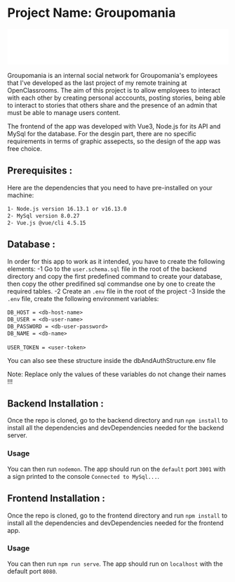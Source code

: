 # Project Name: Groupomania #

![Groupomania logo](./frontend/src/assets/images/icon-left-font-monochrome-gray.svg)

Groupomania is an internal social network for Groupomania's employees that I've developed as the last project of my remote training at OpenClassrooms. The aim of this project is to allow employees to interact with each other by creating personal acccounts, posting stories, being able to interact to stories that others share and the presence of an admin that must be able to manage users content.

The frontend of the app was developed with Vue3, Node.js for its API and MySql for the database. For the desgin part, there are no specific requirements in terms of graphic assepects, so the design of the app was free choice.

## Prerequisites : ##

Here are the dependencies that you need to have pre-installed on your machine:

    1- Node.js version 16.13.1 or v16.13.0
    2- MySql version 8.0.27 
    2- Vue.js @vue/cli 4.5.15

## Database : ##

In order for this app to work as it intended, you have to create the following elements:
    -1 Go to the `user.schema.sql` file in the root of the backend directory and copy the first predefined command to create your database, then copy the other predifined sql commandse one by one to create the required tables.
    -2  Create an `.env` file in the root of the project
    -3  Inside the `.env` file, create the following environment variables: 

    DB_HOST = <db-host-name>
    DB_USER = <db-user-name>
    DB_PASSWORD = <db-user-password>
    DB_NAME = <db-name>

    USER_TOKEN = <user-token>

You can also see these structure inside the dbAndAuthStructure.env file

Note: Replace only the values of these variables do not change their names !!!

## Backend Installation : ##

Once the repo is cloned, go to the backend directory and run `npm install` to install all the dependencies and devDependencies needed for the backend server.

### Usage ####

You can then run `nodemon`. The app should run on the `default` port `3001` with a sign printed to the console `Connected to MySql...`.

## Frontend Installation : ##

Once the repo is cloned, go to the frontend directory and run `npm install` to install all the dependencies and devDependencies needed for the frontend app. 

### Usage ####

You can then run `npm run serve`. The app should run on `localhost` with the default port `8080`.

